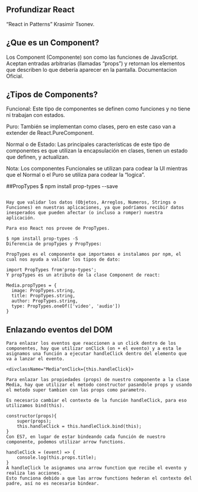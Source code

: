 ## Profundizar React
“React in Patterns” Krasimir Tsonev.

## ¿Que es un Component?

Los Component (Componente) son como las funciones de JavaScript. Aceptan entradas arbitrarias (llamadas “props”) y retornan los elementos que describen lo que debería aparecer en la pantalla.
Documentacion Oficial.

## ¿Tipos de Components?

Funcional: Este tipo de componentes se definen como funciones y no tiene ni trabajan con estados.

Puro: También se implementan como clases, pero en este caso van a extender de React.PureComponent.

Normal o de Estado: Las principales características de este tipo de componentes es que utilizan la encapsulación en clases, tienen un estado que definen, y actualizan.

Nota: Los componentes Funcionales se utilizan para codear la UI mientras que el Normal o el Puro se utiliza para codear la “logica”.

##PropTypes
$ npm install prop-types --save
```

Hay que validar los datos (Objetos, Arreglos, Numeros, Strings o Funciones) en nuestras aplicaciones, ya que podríamos recibir datos inesperados que pueden afectar (o incluso a romper) nuestra aplicación.

Para eso React nos provee de PropTypes.

$ npm install prop-types -S
Diferencia de propTypes y PropTypes:

PropTypes es el componente que importamos e instalamos por npm, el cual nos ayuda a validar los tipos de dato:

import PropTypes from'prop-types';
Y propTypes es un atributo de la clase Component de react:

Media.propTypes = {
  image: PropTypes.string,
  title: PropTypes.string,
  author: PropTypes.string,
  type: PropTypes.oneOf(['video', 'audio'])
}
```

## Enlazando eventos del DOM
```
Para enlazar los eventos que reaccionen a un click dentro de los componentes, hay que utilizar onClick (on + el evento) y a esta le asignamos una función a ejecutar handleClick dentro del elemento que va a lanzar el evento.

<divclassName="Media"onClick={this.handleClick}>

Para enlazar las propiedades (props) de nuestro componente a la clase Media, hay que utilizar el metodo constructor pasandole props y usando el metodo super tambien con las props como parametro.

Es necesario cambiar el contexto de la función handleClick, para eso utilizamos bind(this).

constructor(props){
    super(props);
    this.handleClick = this.handleClick.bind(this);
}
Con ES7, en lugar de estar bindeando cada función de nuestro componente, podemos utilizar arrow functions.

handleClick = (event) => {
    console.log(this.props.title);
}
A handleClick le asignamos una arrow function que recibe el evento y realiza las acciones.
Esto funciona debido a que las arrow functions hederan el contexto del padre, así no es necesario bindear.

```
